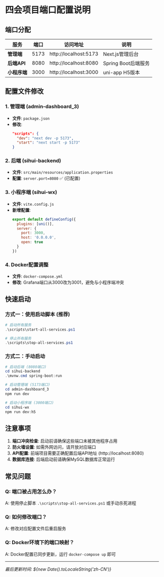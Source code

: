 # 四会项目端口配置说明

## 端口分配

| 服务 | 端口 | 访问地址 | 说明 |
|------|------|----------|------|
| **管理端** | 5173 | http://localhost:5173 | Next.js管理后台 |
| **后端API** | 8080 | http://localhost:8080 | Spring Boot后端服务 |
| **小程序端** | 3000 | http://localhost:3000 | uni-app H5版本 |

## 配置文件修改

### 1. 管理端 (admin-dashboard_3)
- **文件**: `package.json`
- **修改**: 
  ```json
  "scripts": {
    "dev": "next dev -p 5173",
    "start": "next start -p 5173"
  }
  ```

### 2. 后端 (sihui-backend)
- **文件**: `src/main/resources/application.properties`
- **配置**: `server.port=8080` ✅ (已配置)

### 3. 小程序端 (sihui-wx)
- **文件**: `vite.config.js`
- **新增配置**:
  ```javascript
  export default defineConfig({
    plugins: [uni()],
    server: {
      port: 3000,
      host: '0.0.0.0',
      open: true
    }
  })
  ```

### 4. Docker配置调整
- **文件**: `docker-compose.yml`
- **修改**: Grafana端口从3000改为3001，避免与小程序端冲突

## 快速启动

### 方式一：使用启动脚本 (推荐)
```powershell
# 启动所有服务
.\scripts\start-all-services.ps1

# 停止所有服务  
.\scripts\stop-all-services.ps1
```

### 方式二：手动启动
```powershell
# 启动后端 (8080端口)
cd sihui-backend
.\mvnw.cmd spring-boot:run

# 启动管理端 (5173端口)
cd admin-dashboard_3  
npm run dev

# 启动小程序端 (3000端口)
cd sihui-wx
npm run dev:h5
```

## 注意事项

1. **端口冲突检查**: 启动前请确保这些端口未被其他程序占用
2. **防火墙设置**: 如需外网访问，请开放对应端口
3. **API配置**: 前端项目需要正确配置后端API地址 (http://localhost:8080)
4. **数据库连接**: 后端启动前请确保MySQL数据库正常运行

## 常见问题

### Q: 端口被占用怎么办？
A: 使用停止脚本 `.\scripts\stop-all-services.ps1` 或手动杀死进程

### Q: 如何修改端口？
A: 修改对应配置文件后重启服务

### Q: Docker环境下的端口映射？
A: Docker配置已同步更新，运行 `docker-compose up` 即可

---
*最后更新时间: ${new Date().toLocaleString('zh-CN')}* 